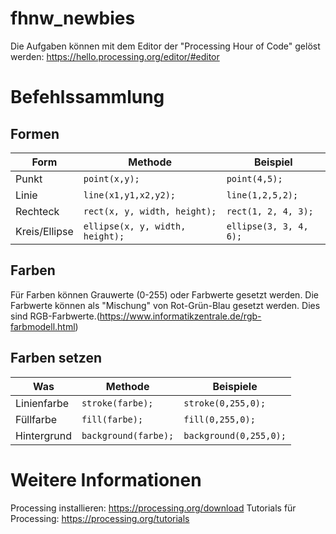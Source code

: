 # fhnw_newbies

Die Aufgaben können mit dem Editor der "Processing Hour of Code" gelöst werden: https://hello.processing.org/editor/#editor

# Befehlssammlung

## Formen

|Form|Methode|Beispiel|
|----|----------|----|
|Punkt|`point(x,y);`|`point(4,5);`|
|Linie|`line(x1,y1,x2,y2);`|`line(1,2,5,2);`|
|Rechteck|`rect(x, y, width, height);`|`rect(1, 2, 4, 3);`|
|Kreis/Ellipse|`ellipse(x, y, width, height);`|`ellipse(3, 3, 4, 6);`|

## Farben
Für Farben können Grauwerte (0-255) oder Farbwerte gesetzt werden. Die Farbwerte können als "Mischung" von Rot-Grün-Blau gesetzt werden. Dies sind RGB-Farbwerte.(https://www.informatikzentrale.de/rgb-farbmodell.html)


## Farben setzen
  
|Was | Methode |Beispiele|
|----|----------|----|
|Linienfarbe |`stroke(farbe);`| `stroke(0,255,0);`|
|Füllfarbe |`fill(farbe);` |`fill(0,255,0);`|
|Hintergrund|`background(farbe);`|`background(0,255,0);`|



# Weitere Informationen
Processing installieren: https://processing.org/download
Tutorials für Processing: https://processing.org/tutorials
